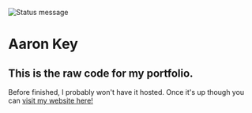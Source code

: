 ![Status message](https://img.shields.io/badge/Status-Deployed-success)
# Aaron Key
## This is the raw code for my portfolio.

Before finished, I probably won't have it hosted.  Once it's up though
you can [visit my website here!](https://www.aaronkey.com) 
